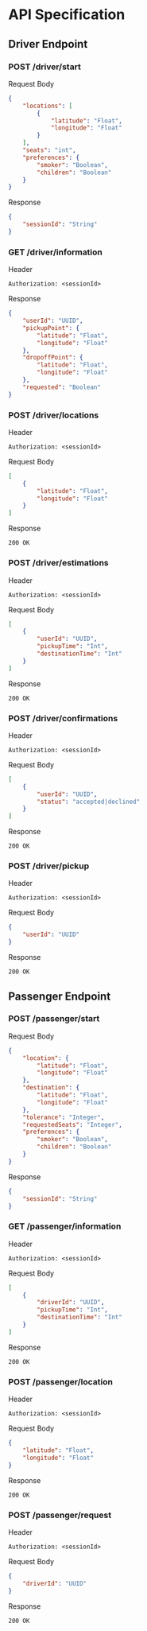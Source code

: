 # API Specification

## Driver Endpoint

### POST /driver/start
Request Body
```json
{
    "locations": [
        {
            "latitude": "Float",
            "longitude": "Float"
        }
    ],
    "seats": "int",
    "preferences": {
        "smoker": "Boolean",
        "children": "Boolean"
    }
}
```

Response
```json
{
    "sessionId": "String" 
}
```

### GET /driver/information
Header
```
Authorization: <sessionId>
```

Response
```json
{
    "userId": "UUID",
    "pickupPoint": {
        "latitude": "Float",
        "longitude": "Float"
    },
    "dropoffPoint": {
        "latitude": "Float",
        "longitude": "Float"
    },
    "requested": "Boolean"
}
```

### POST /driver/locations
Header
```
Authorization: <sessionId>
```
Request Body
```json
[
    {
        "latitude": "Float",
        "longitude": "Float"
    }
]
```
Response
```
200 OK
```

### POST /driver/estimations
Header
```
Authorization: <sessionId>
```
Request Body
```json
[
    {
        "userId": "UUID",
        "pickupTime": "Int",
        "destinationTime": "Int"
    }
]
```
Response
```
200 OK
```

### POST /driver/confirmations
Header
```
Authorization: <sessionId>
```
Request Body
```json
[
    {
        "userId": "UUID",
        "status": "accepted|declined"
    }
]
```
Response
```
200 OK
```

### POST /driver/pickup
Header
```
Authorization: <sessionId>
```
Request Body
```json
{
    "userId": "UUID"
}
```
Response
```
200 OK
```

## Passenger Endpoint
### POST /passenger/start
Request Body
```json
{
    "location": {
        "latitude": "Float",
        "longitude": "Float"
    },
    "destination": {
        "latitude": "Float",
        "longitude": "Float"
    },
    "tolerance": "Integer",
    "requestedSeats": "Integer",
    "preferences": {
        "smoker": "Boolean",
        "children": "Boolean"
    }
}
```
Response
```json
{
    "sessionId": "String"
}
```

### GET /passenger/information
Header
```
Authorization: <sessionId>
```
Request Body
```json
[
    {
        "driverId": "UUID",
        "pickupTime": "Int",
        "destinationTime": "Int"
    }
]
```
Response
```
200 OK
```

### POST /passenger/location
Header
```
Authorization: <sessionId>
```
Request Body
```json
{
    "latitude": "Float",
    "longitude": "Float"
}
```
Response
```
200 OK
```

### POST /passenger/request
Header
```
Authorization: <sessionId>
```
Request Body
```json
{
    "driverId": "UUID"
}
```
Response
```
200 OK
```